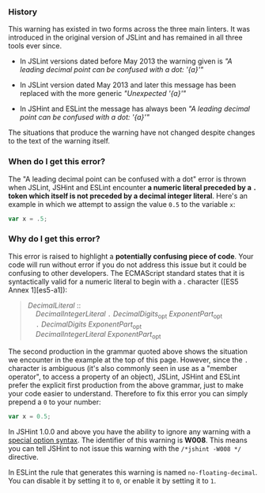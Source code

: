 <!---
{
    "titles": [
        "A leading decimal point can be confused with a dot: '{a}'",
        "A leading decimal point can be confused with a dot",
        "W008"
    ],
    "slugs": [
        "a-leading-decimal-point-can-be-confused-with-a-dot-a",
        "a-leading-decimal-point-can-be-confused-with-a-dot",
        "w008"
    ],
    "linters": [
        "jslint",
        "jshint",
        "eslint"
    ],
    "author": "jallardice"
}
-->

### History

This warning has existed in two forms across the three main linters. It was
introduced in the original version of JSLint and has remained in all three tools
ever since.

 - In JSLint versions dated before May 2013 the warning given is *"A leading
   decimal point can be confused with a dot: '{a}'"*

 - In JSLint version dated May 2013 and later this message has been replaced
   with the more generic *"Unexpected '{a}'"*

 - In JSHint and ESLint the message has always been *"A leading decimal point
   can be confused with a dot: '{a}'"*

The situations that produce the warning have not changed despite changes to the
text of the warning itself.

### When do I get this error?

The "A leading decimal point can be confused with a dot" error is thrown when
JSLint, JSHint and ESLint encounter **a numeric literal preceded by a `.` token
which itself is not preceded by a decimal integer literal**. Here's an example
in which we attempt to assign the value `0.5` to the variable `x`:

<!---
{
    "linter": "jslint",
    "version": "2013-04-29"
}
-->
```javascript
var x = .5;
```

### Why do I get this error?

This error is raised to highlight a **potentially confusing piece of code**.
Your code will run without error if you do not address this issue but it could
be confusing to other developers. The ECMAScript standard states that it is
syntactically valid for a numeric literal to begin with a . character ([ES5
Annex 1][es5-a1]):

> *DecimalLiteral* ::<br>
> &nbsp;&nbsp;&nbsp;&nbsp;*DecimalIntegerLiteral* `.`
> *DecimalDigits*<sub>opt</sub> *ExponentPart*<sub>opt</sub><br>
> &nbsp;&nbsp;&nbsp;&nbsp;`.` *DecimalDigits* *ExponentPart*<sub>opt</sub><br>
> &nbsp;&nbsp;&nbsp;&nbsp;*DecimalIntegerLiteral* *ExponentPart*<sub>opt</sub>

The second production in the grammar quoted above shows the situation we
encounter in the example at the top of this page. However, since the `.`
character is ambiguous (it's also commonly seen in use as a "member operator",
to access a property of an object), JSLint, JSHint and ESLint prefer the
explicit first production from the above grammar, just to make your code easier
to understand. Therefore to fix this error you can simply prepend a `0` to your
number:

<!---
{
    "linter": "jslint",
    "version": "2013-04-29"
}
-->
```javascript
var x = 0.5;
```

In JSHint 1.0.0 and above you have the ability to ignore any warning with a
[special option syntax][jshintopts]. The identifier of this warning is **W008**.
This means you can tell JSHint to not issue this warning with the `/*jshint
-W008 */` directive.

In ESLint the rule that generates this warning is named `no-floating-decimal`.
You can disable it by setting it to `0`, or enable it by setting it to `1`.

[es5-11.9.6]: http://es5.github.com/#x11.9.6
[es5-11.9.3]: http://es5.github.com/#x11.9.3
[es5-15.1.2.4]: http://es5.github.com/#x15.1.2.4
[jshintopts]: http://jshint.com/docs/#options
